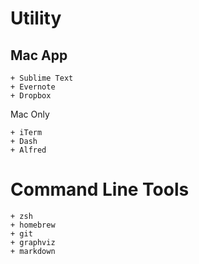 Utility
============

Mac App
-----------

    + Sublime Text
    + Evernote
    + Dropbox

 Mac Only

    + iTerm
    + Dash
    + Alfred

Command Line Tools
==================

    + zsh
    + homebrew
    + git
    + graphviz
    + markdown


